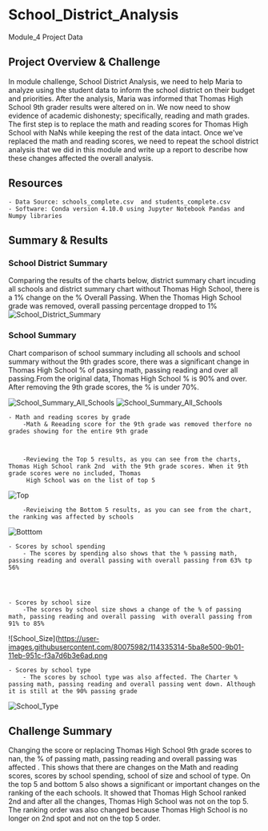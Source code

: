 # School_District_Analysis
Module_4 Project Data


## Project Overview & Challenge
In module challenge, School District Analysis, we need to help Maria to analyze using the student data to inform the school district on their budget and priorities.
After the analysis, Maria was informed that Thomas High School 9th grader results were altered on  in. We now need to show evidence of academic dishonesty; specifically, reading and math grades. The first step is to replace the math and reading scores for Thomas High School with NaNs while keeping the rest of the data intact. Once we've replaced the math and reading scores, we need to repeat the school district analysis that we did in this module and write up a report to describe how these changes affected the overall analysis.
 

## Resources
    - Data Source: schools_complete.csv  and students_complete.csv
    - Software: Conda version 4.10.0 using Jupyter Notebook Pandas and Numpy libraries

## Summary & Results

### School District Summary

Comparing the results of the charts below, district summary chart incuding all schools and district summary chart without Thomas High School, there is a 1% change on the % Overall Passing. When the Thomas High School grade was removed, overall passing percentage dropped to 1%
![School_District_Summary](https://user-images.githubusercontent.com/80075982/114335205-243a3880-9b01-11eb-8a29-bf65410287bd.png)


### School Summary

 Chart comparison of school summary including all schools and school summary without the 9th grades score, there was a significant change in Thomas High School % of passing math, passing reading and over all passing.From the original data, Thomas High School % is 90% and over. After removing the 9th grade scores, the % is under 70%.
 
![School_Summary_All_Schools](https://user-images.githubusercontent.com/80075982/114335216-2ac8b000-9b01-11eb-90df-037aceaeaab1.png)
![School_Summary_All_Schools](https://user-images.githubusercontent.com/80075982/114335216-2ac8b000-9b01-11eb-90df-037aceaeaab1.png)

    - Math and reading scores by grade
        -Math & Reeading score for the 9th grade was removed therfore no grades showing for the entire 9th grade
        

        
        -Reviewing the Top 5 results, as you can see from the charts, Thomas High School rank 2nd  with the 9th grade scores. When it 9th grade scores were no included, Thomas 
         High School was on the list of top 5 
         
![Top](https://user-images.githubusercontent.com/80075982/114335275-4a5fd880-9b01-11eb-997c-0208715fe9ea.png)   
         
        -Revieiwing the Bottom 5 results, as you can see from the chart, the ranking was affected by schools
        
![Botttom](https://user-images.githubusercontent.com/80075982/114335284-4e8bf600-9b01-11eb-8134-05a94546ad8f.png)

    - Scores by school spending
        - The scores by spending also shows that the % passing math, passing reading and overall passing with overall passing from 63% tp 56%
        



    - Scores by school size
        -The scores by school size shows a change of the % of passing math, passing reading and overall passing  with overall passing from 91% to 85%
        
![School_Size](https://user-images.githubusercontent.com/80075982/114335314-5ba8e500-9b01-11eb-951c-f3a7d6b3e6ad.png 

    - Scores by school type
        - The scores by school type was also affected. The Charter % passing math, passing reading and overall passing went down. Although it is still at the 90% passing grade

![School_Type](https://user-images.githubusercontent.com/80075982/114335327-606d9900-9b01-11eb-8666-d41f3eb7f796.png)
   
## Challenge Summary

Changing the score or replacing Thomas High School 9th grade scores to nan, the % of passing math, passing reading and overall passing was affected . This shows that there are changes on the Math and reading scores, scores by school spending, school of size and school of type. On the top 5 and bottom 5 also shows a significant or important changes on the ranking of the each schools. It showed that Thomas High School ranked 2nd and after all the changes, Thomas High School was not on the top 5. The ranking order was also changed because Thomas High School is no longer on 2nd spot and not on the top 5 order.

    
